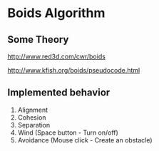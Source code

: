 # Boids Algorithm

## Some Theory

http://www.red3d.com/cwr/boids

http://www.kfish.org/boids/pseudocode.html

## Implemented behavior

1. Alignment
1. Cohesion
1. Separation
1. Wind (Space button - Turn on/off)
1. Avoidance (Mouse click - Create an obstacle)

